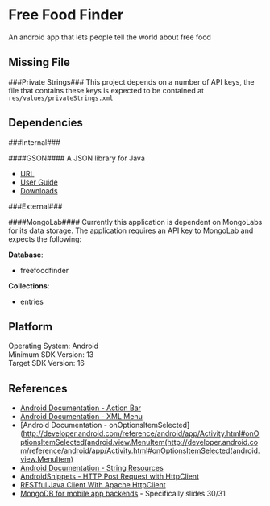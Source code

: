 Free Food Finder
========

An android app that lets people tell the world about free food

Missing File
--------

###Private Strings###
This project depends on a number of API keys, the file that contains these keys
is expected to be contained at `res/values/privateStrings.xml`

Dependencies
--------

###Internal###

####GSON####
A JSON library for Java

- [URL](http://code.google.com/p/google-gson/)
- [User Guide](https://sites.google.com/site/gson/gson-user-guide)
- [Downloads](http://code.google.com/p/google-gson/downloads/list)

###External###

####MongoLab####
Currently this application is dependent on MongoLabs for its data storage.
The application requires an API key to MongoLab and expects the following: <br />

<b>Database</b>:
- freefoodfinder

<b>Collections</b>:
- entries

Platform
--------
Operating System: Android <br />
Minimum SDK Version: 13 <br />
Target SDK Version: 16 <br />

References
--------
- [Android Documentation - Action Bar](http://developer.android.com/guide/topics/ui/actionbar.html)
- [Android Documentation - XML Menu](http://developer.android.com/guide/topics/ui/menus.html#xml)
- [Android Documentation - onOptionsItemSelected](http://developer.android.com/reference/android/app/Activity.html#onOptionsItemSelected(android.view.MenuItem(http://developer.android.com/reference/android/app/Activity.html#onOptionsItemSelected(android.view.MenuItem)
- [Android Documentation - String Resources](http://developer.android.com/guide/topics/resources/string-resource.html)
- [AndroidSnippets - HTTP Post Request with HttpClient](http://www.androidsnippets.com/executing-a-http-post-request-with-httpclient)
- [RESTful Java Client With Apache HttpClient](http://www.mkyong.com/webservices/jax-rs/restful-java-client-with-apache-httpclient/)
- [MongoDB for mobile app backends](http://www.slideshare.net/marakana/learn-5611322) - Specifically slides 30/31
